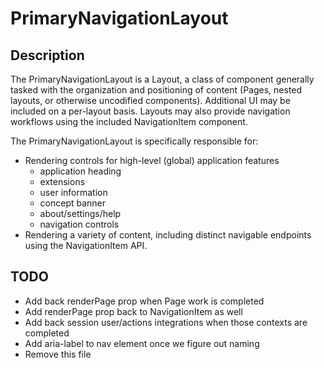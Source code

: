 # PrimaryNavigationLayout

## Description

The PrimaryNavigationLayout is a Layout, a class of component generally
tasked with the organization and positioning of content (Pages, nested layouts,
or otherwise uncodified components). Additional UI may be included on a per-layout basis.
Layouts may also provide navigation workflows using the included NavigationItem component.

The PrimaryNavigationLayout is specifically responsible for:

* Rendering controls for high-level (global) application features
  * application heading
  * extensions
  * user information
  * concept banner
  * about/settings/help
  * navigation controls
* Rendering a variety of content, including distinct navigable endpoints using the NavigationItem API.

## TODO

* Add back renderPage prop when Page work is completed
* Add renderPage prop back to NavigationItem as well
* Add back session user/actions integrations when those contexts are completed
* Add aria-label to nav element once we figure out naming
* Remove this file